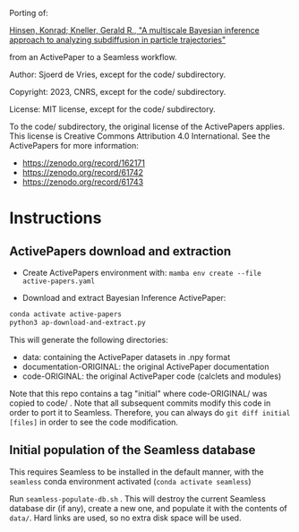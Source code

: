 Porting of:

[Hinsen, Konrad; Kneller, Gerald R., "A multiscale Bayesian inference approach to analyzing subdiffusion in particle trajectories"](https://zenodo.org/record/162171#.Y90FvNLMJkg)

from an ActivePaper to a Seamless workflow.

Author: Sjoerd de Vries, except for the code/ subdirectory.

Copyright: 2023, CNRS, except for the code/ subdirectory.

License: MIT license, except for the code/ subdirectory.

To the code/ subdirectory, the original license of the ActivePapers applies. This license is Creative Commons Attribution 4.0 International.
See the ActivePapers for more information:
- https://zenodo.org/record/162171
- https://zenodo.org/record/61742
- https://zenodo.org/record/61743


# Instructions

## ActivePapers download and extraction

- Create ActivePapers environment with:
`mamba env create --file active-papers.yaml`

- Download and extract Bayesian Inference ActivePaper:

```bash
conda activate active-papers
python3 ap-download-and-extract.py
```

This will generate the following directories:
- data: containing the ActivePaper datasets in .npy format
- documentation-ORIGINAL: the original ActivePaper documentation
- code-ORIGINAL: the original ActivePaper code (calclets and modules)

Note that this repo contains a tag "initial" where code-ORIGINAL/ was copied to code/ . Note that all subsequent commits modify this code in order to port it to Seamless. Therefore, you can always do `git diff initial [files]` in order to see the code modification.

## Initial population of the Seamless database

This requires Seamless to be installed in the default manner, with the `seamless` conda environment activated (`conda activate seamless`)

Run `seamless-populate-db.sh` . This will destroy the current Seamless database dir (if any), create a new one, and populate it with the contents of `data/`. Hard links are used, so no extra disk space will be used.